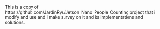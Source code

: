 This is a copy of https://github.com/JardinRyu/Jetson_Nano_People_Counting project that i modify and use and i make survey on it and its implementations and solutions.

